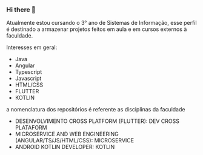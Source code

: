 ### Hi there 👋

Atualmente estou cursando o 3° ano de Sistemas de Informação, 
esse perfil é destinado a armazenar projetos feitos em aula e em cursos externos à faculdade.

Interesses em geral: 
- Java
- Angular
- Typescript
- Javascript
- HTML/CSS
- FLUTTER
- KOTLIN

a nomenclatura dos repositórios é referente as disciplinas da faculdade
- DESENVOLVIMENTO CROSS PLATFORM (FLUTTER): DEV CROSS PLATAFORM
- MICROSERVICE AND WEB ENGINEERING (ANGULAR/TS/JS/HTML/CSS): MICROSERVICE
- ANDROID KOTLIN DEVELOPER: KOTLIN
